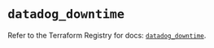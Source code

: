 # `datadog_downtime`

Refer to the Terraform Registry for docs: [`datadog_downtime`](https://registry.terraform.io/providers/datadog/datadog/3.78.0/docs/resources/downtime).
